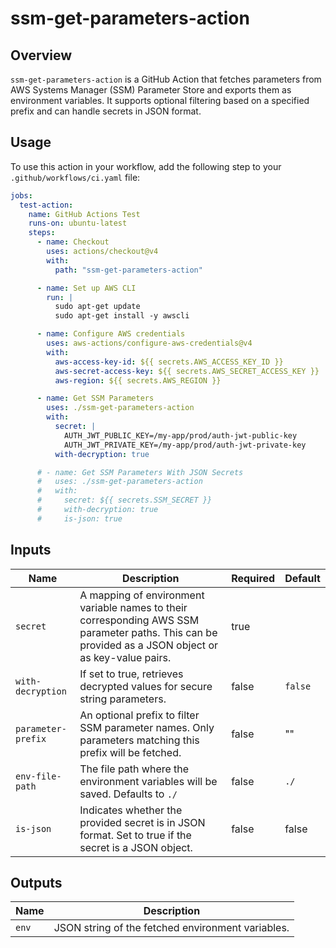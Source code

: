 # ssm-get-parameters-action

## Overview

`ssm-get-parameters-action` is a GitHub Action that fetches parameters from AWS Systems Manager (SSM) Parameter Store and exports them as environment variables. It supports optional filtering based on a specified prefix and can handle secrets in JSON format.

## Usage

To use this action in your workflow, add the following step to your `.github/workflows/ci.yaml` file:

```yaml
jobs:
  test-action:
    name: GitHub Actions Test
    runs-on: ubuntu-latest
    steps:
      - name: Checkout
        uses: actions/checkout@v4
        with:
          path: "ssm-get-parameters-action"

      - name: Set up AWS CLI
        run: |
          sudo apt-get update
          sudo apt-get install -y awscli

      - name: Configure AWS credentials
        uses: aws-actions/configure-aws-credentials@v4
        with:
          aws-access-key-id: ${{ secrets.AWS_ACCESS_KEY_ID }}
          aws-secret-access-key: ${{ secrets.AWS_SECRET_ACCESS_KEY }}
          aws-region: ${{ secrets.AWS_REGION }}

      - name: Get SSM Parameters
        uses: ./ssm-get-parameters-action
        with:
          secret: |
            AUTH_JWT_PUBLIC_KEY=/my-app/prod/auth-jwt-public-key
            AUTH_JWT_PRIVATE_KEY=/my-app/prod/auth-jwt-private-key
          with-decryption: true

      # - name: Get SSM Parameters With JSON Secrets
      #   uses: ./ssm-get-parameters-action
      #   with:
      #     secret: ${{ secrets.SSM_SECRET }}
      #     with-decryption: true
      #     is-json: true
```

## Inputs

| Name              | Description                                                                 | Required | Default |
|-------------------|-----------------------------------------------------------------------------|----------|---------|
| `secret`          | A mapping of environment variable names to their corresponding AWS SSM parameter paths. This can be provided as a JSON object or as key-value pairs. | true     |         |
| `with-decryption` | If set to true, retrieves decrypted values for secure string parameters.     | false    | `false` |
| `parameter-prefix`| An optional prefix to filter SSM parameter names. Only parameters matching this prefix will be fetched. | false    | ""         |
| `env-file-path`   | The file path where the environment variables will be saved. Defaults to `./` | false    | `./`    |
| `is-json`         | Indicates whether the provided secret is in JSON format. Set to true if the secret is a JSON object. | false    | false        |

## Outputs

| Name  | Description |
|-------|-------------|
| `env` | JSON string of the fetched environment variables. |
